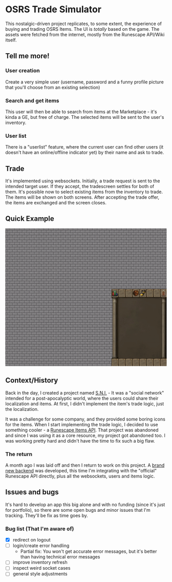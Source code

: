 # OSRS Trade Simulator
This nostalgic-driven project replicates, to some extent, the experience of buying and trading OSRS Items. The UI is *totally* based on the game. The assets were fetched from the internet, mostly from the Runescape API/Wiki itself.

## Tell me more!
### **User creation**
Create a very simple user (username, password and a funny profile picture that you'll choose from an existing selection)
### **Search and get items**
This user will then be able to search from items at the Marketplace - it's kinda a GE, but free of charge. The selected items will be sent to the user's inventory.
### **User list**
There is a "userlist" feature, where the current user can find other users (it doesn't have an online/offline indicator yet) by their name and ask to trade. 

## Trade
It's implemented using websockets. Initially, a trade request is sent to the intended target user. If they accept, the tradescreen settles for both of them. It's possible now to select existing items from the inventory to trade. The items will be shown on both screens. After accepting the trade offer, the items are exchanged and the screen closes.

## Quick Example
![](https://github.com/nickojs/osrs-web3-trade/blob/main/src/assets/examples/basic.gif)

## Context/History 
Back in the day, I created a project named [S.N.I.](https://github.com/nickojs/zombie-survival-network) - It was a "social network" intended for a post-apocalyptic world, where the users could share their localization and items. At first, I didn't implement the item's trade logic, just the localization.

It was a challenge for some company, and they provided some boring icons for the items. When I start implementing the trade logic, I decided to use something cooler - a [Runescape Items API](https://www.osrsbox.com/). That project was abandoned and since I was using it as a core resource, my project got abandoned too. I was working pretty hard and didn't have the time to fix such a big flaw.

### The return
A month ago I was laid off and then I return to work on this project. A [brand new backend](https://github.com/nickojs/osrs-trade-backend) was developed, this time I'm integrating with the "official" Runescape API directly, plus all the websockets, users and items logic. 

## Issues and bugs 
It's hard to develop an app this big alone and with no funding (since it's just for portfolio), so there are some open bugs and minor issues that I'm tracking. They'll be fix as time goes by.

### Bug list (That I'm aware of)
  
 * [x] redirect on logout
 * [ ] login/create error handling 
    * Partial fix: You won't get accurate error messages, but it's better than having technical error messages
 * [ ] improve inventory refresh
 * [ ] inspect weird socket cases
 * [ ] general style adjustments